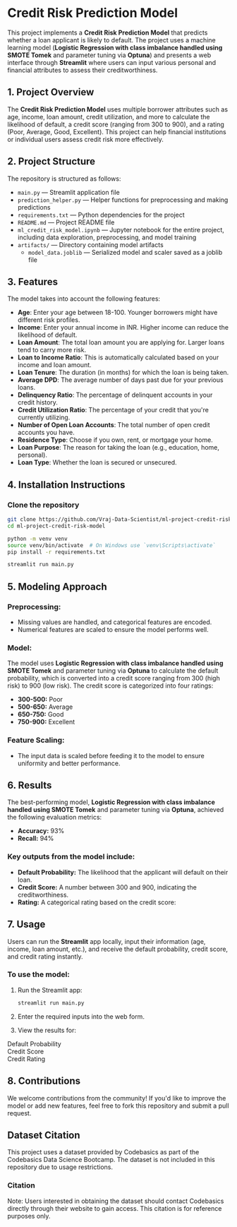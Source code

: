 # Credit Risk Prediction Model

This project implements a **Credit Risk Prediction Model** that predicts whether a loan applicant is likely to default. The project uses a machine learning model (**Logistic Regression with class imbalance handled using SMOTE Tomek** and parameter tuning via **Optuna**) and presents a web interface through **Streamlit** where users can input various personal and financial attributes to assess their creditworthiness.


## 1. Project Overview

The **Credit Risk Prediction Model** uses multiple borrower attributes such as age, income, loan amount, credit utilization, and more to calculate the likelihood of default, a credit score (ranging from 300 to 900), and a rating (Poor, Average, Good, Excellent). This project can help financial institutions or individual users assess credit risk more effectively.


## 2. Project Structure

The repository is structured as follows:

- `main.py` — Streamlit application file
- `prediction_helper.py` — Helper functions for preprocessing and making predictions
- `requirements.txt` — Python dependencies for the project
- `README.md` — Project README file
- `ml_credit_risk_model.ipynb` — Jupyter notebook for the entire project, including data exploration, preprocessing, and model training
- `artifacts/` — Directory containing model artifacts
  - `model_data.joblib` — Serialized model and scaler saved as a joblib file



## 3. Features

The model takes into account the following features:

- **Age**: Enter your age between 18-100. Younger borrowers might have different risk profiles.
- **Income**: Enter your annual income in INR. Higher income can reduce the likelihood of default.
- **Loan Amount**: The total loan amount you are applying for. Larger loans tend to carry more risk.
- **Loan to Income Ratio**: This is automatically calculated based on your income and loan amount.
- **Loan Tenure**: The duration (in months) for which the loan is being taken.
- **Average DPD**: The average number of days past due for your previous loans.
- **Delinquency Ratio**: The percentage of delinquent accounts in your credit history.
- **Credit Utilization Ratio**: The percentage of your credit that you're currently utilizing.
- **Number of Open Loan Accounts**: The total number of open credit accounts you have.
- **Residence Type**: Choose if you own, rent, or mortgage your home.
- **Loan Purpose**: The reason for taking the loan (e.g., education, home, personal).
- **Loan Type**: Whether the loan is secured or unsecured.



## 4. Installation Instructions

### Clone the repository
```bash
git clone https://github.com/Vraj-Data-Scientist/ml-project-credit-risk-model.git
cd ml-project-credit-risk-model

python -m venv venv
source venv/bin/activate  # On Windows use `venv\Scripts\activate`
pip install -r requirements.txt

streamlit run main.py
```

## 5. Modeling Approach

### Preprocessing:
- Missing values are handled, and categorical features are encoded.
- Numerical features are scaled to ensure the model performs well.

### Model:
The model uses **Logistic Regression with class imbalance handled using SMOTE Tomek** and parameter tuning via **Optuna** to calculate the default probability, which is converted into a credit score ranging from 300 (high risk) to 900 (low risk). The credit score is categorized into four ratings:
- **300-500:** Poor
- **500-650:** Average
- **650-750:** Good
- **750-900:** Excellent

### Feature Scaling:
- The input data is scaled before feeding it to the model to ensure uniformity and better performance.


## 6. Results

The best-performing model, **Logistic Regression with class imbalance handled using SMOTE Tomek** and parameter tuning via **Optuna**, achieved the following evaluation metrics:

- **Accuracy:** 93%
- **Recall:** 94%

### Key outputs from the model include:

- **Default Probability:** The likelihood that the applicant will default on their loan.
- **Credit Score:** A number between 300 and 900, indicating the creditworthiness.
- **Rating:** A categorical rating based on the credit score:


## 7. Usage

Users can run the **Streamlit** app locally, input their information (age, income, loan amount, etc.), and receive the default probability, credit score, and credit rating instantly.

### To use the model:

1. Run the Streamlit app:
   ```bash
   streamlit run main.py
   ```
   
2. Enter the required inputs into the web form.  

3. View the results for:  

Default Probability  
Credit Score  
Credit Rating  


## 8. Contributions

We welcome contributions from the community! If you'd like to improve the model or add new features, feel free to fork this repository and submit a pull request.

## Dataset Citation
This project uses a dataset provided by Codebasics as part of the Codebasics Data Science Bootcamp. The dataset is not included in this repository due to usage restrictions.

### Citation
Note: Users interested in obtaining the dataset should contact Codebasics directly through their website to gain access. This citation is for reference purposes only.


